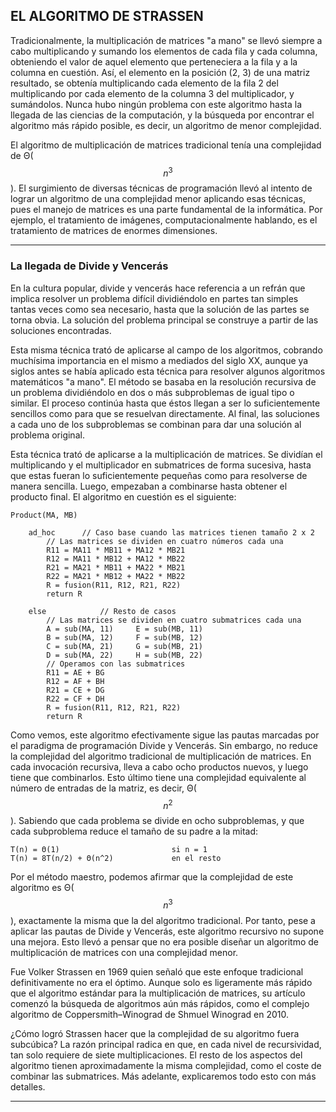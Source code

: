## EL ALGORITMO DE STRASSEN

Tradicionalmente, la multiplicación de matrices "a mano" se llevó siempre a cabo multiplicando y sumando los elementos de cada fila y cada columna, obteniendo el valor de aquel elemento que perteneciera a la fila y a la columna en cuestión. Así, el elemento en la posición (2, 3) de una matriz resultado, se obtenía multiplicando cada elemento de la fila 2 del multiplicando por cada elemento de la columna 3 del multiplicador, y sumándolos. Nunca hubo ningún problema con este algoritmo hasta la llegada de las ciencias de la computación, y la búsqueda por encontrar el algoritmo más rápido posible, es decir, un algoritmo de menor complejidad.

El algoritmo de multiplicación de matrices tradicional tenía una complejidad de Θ($$ n^3 $$). El surgimiento de diversas técnicas de programación llevó al intento de lograr un algoritmo de una complejidad menor aplicando esas técnicas, pues el manejo de matrices es una parte fundamental de la informática. Por ejemplo, el tratamiento de imágenes, computacionalmente hablando, es el tratamiento de matrices de enormes dimensiones. 

---

### La llegada de Divide y Vencerás

En la cultura popular, divide y vencerás hace referencia a un refrán que implica resolver un problema difícil dividiéndolo en partes tan simples tantas veces como sea necesario, hasta que la solución de las partes se torna obvia. La solución del problema principal se construye a partir de las soluciones encontradas. 

Esta misma técnica trató de aplicarse al campo de los algoritmos, cobrando muchísima importancia en el mismo a mediados del siglo XX, aunque ya siglos antes se había aplicado esta técnica para resolver algunos algoritmos matemáticos "a mano". El método se basaba en la resolución recursiva de un problema dividiéndolo en dos o más subproblemas de igual tipo o similar. El proceso continúa hasta que éstos llegan a ser lo suficientemente sencillos como para que se resuelvan directamente. Al final, las soluciones a cada uno de los subproblemas se combinan para dar una solución al problema original.

Esta técnica trató de aplicarse a la multiplicación de matrices. Se dividían el multiplicando y el multiplicador en submatrices de forma sucesiva, hasta que estas fueran lo suficientemente pequeñas como para resolverse de manera sencilla. Luego, empezaban a combinarse hasta obtener el producto final. El algoritmo en cuestión es el siguiente:

```
Product(MA, MB)
	
	ad_hoc 		// Caso base cuando las matrices tienen tamaño 2 x 2
		// Las matrices se dividen en cuatro números cada una
		R11 = MA11 * MB11 + MA12 * MB21
		R12 = MA11 * MB12 + MA12 * MB22
		R21 = MA21 * MB11 + MA22 * MB21
		R22 = MA21 * MB12 + MA22 * MB22
		R = fusion(R11, R12, R21, R22)
		return R
	
	else			// Resto de casos
		// Las matrices se dividen en cuatro submatrices cada una
		A = sub(MA, 11)		E = sub(MB, 11)
		B = sub(MA, 12)		F = sub(MB, 12)
		C = sub(MA, 21)		G = sub(MB, 21)
		D = sub(MA, 22)		H = sub(MB, 22)
		// Operamos con las submatrices
		R11 = AE + BG
		R12 = AF + BH
		R21 = CE + DG
		R22 = CF + DH
		R = fusion(R11, R12, R21, R22)
		return R
```

Como vemos, este algoritmo efectivamente sigue las pautas marcadas por el paradigma de programación Divide y Vencerás. Sin embargo, no reduce la complejidad del algoritmo tradicional de multiplicación de matrices. En cada invocación recursiva, lleva a cabo ocho productos nuevos, y luego tiene que combinarlos. Esto último tiene una complejidad equivalente al número de entradas de la matriz, es decir, Θ($$ n^2 $$). Sabiendo que cada problema se divide en ocho subproblemas, y que cada subproblema reduce el tamaño de su padre a la mitad:

	T(n) = Θ(1) 						si n = 1
	T(n) = 8T(n/2) + Θ(n^2)				en el resto

Por el método maestro, podemos afirmar que la complejidad de este algoritmo es Θ($$ n^3 $$), exactamente la misma que la del algoritmo tradicional. Por tanto, pese a aplicar las pautas de Divide y Vencerás, este algoritmo recursivo no supone una mejora. Esto llevó a pensar que no era posible diseñar un algoritmo de multiplicación de matrices con una complejidad menor.

Fue Volker Strassen en 1969 quien señaló que este enfoque tradicional definitivamente no era el óptimo. Aunque solo es ligeramente más rápido que el algoritmo estándar para la multiplicación de matrices, su artículo comenzó la búsqueda de algoritmos aún más rápidos, como el complejo algoritmo de Coppersmith–Winograd de Shmuel Winograd en 2010.

¿Cómo logró Strassen hacer que la complejidad de su algoritmo fuera subcúbica? La razón principal radica en que, en cada nivel de recursividad, tan solo requiere de siete multiplicaciones. El resto de los aspectos del algoritmo tienen aproximadamente la misma complejidad, como el coste de combinar las submatrices. Más adelante, explicaremos todo esto con más detalles.

---